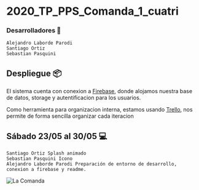 # **2020_TP_PPS_Comanda_1_cuatri**

### Desarrolladores 🔧

```
Alejandro Laborde Parodi
Santiago Ortiz
Sebastian Pasquini

```


## Despliegue 📦

El sistema cuenta con conexion a [Firebase](https://console.firebase.google.com/project/lacomanda-pps/overview), donde alojamos nuestra base de datos, storage y autentificacion para los usuarios.


Como herramienta para organizacion interna, estamos usando [Trello](https://trello.com/b/os8TqQu6/trabajo-practico-pps), nos permite de forma sencilla organizar cada iteracion


## Sábado 23/05 al 30/05 :computer:

```
Santiago Ortiz Splash animado
Sebastian Pasquini Icono
Alejandro Laborde Parodi Preparación de entorno de desarrollo, conexion a firebase y readme.
```

![La Comanda](../imagenes/presentacion.png)
